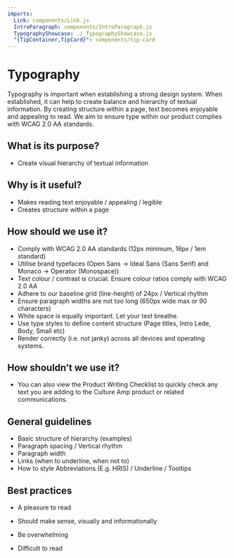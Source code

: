 ```yaml
---
imports:
  Link: components/Link.js
  IntroParagraph: components/IntroParagraph.js
  TypographyShowcase: ./_TypographyShowcase.js
  "{TipContainer,TipCard}": components/tip-card
---
```


# Typography

<IntroParagraph>

Typography is important when establishing a strong design system. When established, it can help to create balance and hierarchy of textual information. By creating structure within a page, text becomes enjoyable and appealing to read. We aim to ensure type within our product complies with WCAG 2.0 AA standards.

</IntroParagraph>

<TypographyShowcase />

## What is its purpose?

* Create visual hierarchy of textual information

## Why is it useful?

* Makes reading text enjoyable / appealing / legible
* Creates structure within a page

## How should we use it?

* Comply with WCAG 2.0 AA standards (12px minimum, 16px / 1em standard)
* Utilise brand typefaces (Open Sans → Ideal Sans (Sans Serif) and Monaco → Operator (Monospace))
* Text colour / contrast is crucial. Ensure colour ratios comply with WCAG 2.0 AA
* Adhere to our baseline grid (line-height) of 24px / Vertical rhythm
* Ensure paragraph widths are not too long (650px wide max or 90 characters)
* White space is equally important. Let your text breathe.
* Use type styles to define content structure (Page titles, Intro Lede, Body, Small etc)
* Render correctly (i.e. not janky) across all devices and operating systems.

## How shouldn’t we use it?

* You can also view the <Link to='/language/checklist'>Product Writing Checklist</Link> to quickly check any text you are adding to the Culture Amp product or related communications.

## General guidelines

* Basic structure of hierarchy (examples)
* Paragraph spacing / Vertical rhythm
* Paragraph width
* Links (when to underline, when not to)
* How to style Abbreviations (E.g. HRIS) / Underline / Tooltips

## Best practices

<TipContainer>
<TipCard title="Typography should…" type="tip">

* A pleasure to read

* Should make sense, visually and informationally

</TipCard>
<TipCard title="Typography should not…" type="warning">

* Be overwhelming

* Difficult to read

</TipCard>
</TipContainer>
